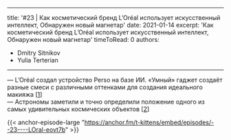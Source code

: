 
---
title: '#23 | Как косметический бренд L’Oréal использует искусственный интеллект, Обнаружен новый магнетар'
date: 2021-01-14
excerpt: 'Как косметический бренд L’Oréal использует искусственный интеллект, Обнаружен новый магнетар'
timeToRead: 0
authors:
  - Dmitry Sitnikov
  - Yulia Terterian
---

— L’Oréal создал устройство Perso на базе ИИ. «Умный» гаджет создаёт разные смеси с различными оттенками для создания идеального макияжа [[1](https://www.theverge.com/2021/1/11/22218777/ysl-beaute-rouge-sur-mesure-perso-ces-gadget-2021)]<br/>
— Астрономы заметили и точно определили положение одного из самых удивительных космических объектов  [[2](https://phys.org/news/2021-01-astronomers-signature-magnetar-outbursts-nearby.html)]

{{< anchor-episode-large "https://anchor.fm/t-kittens/embed/episodes/--23----LOral-eovt7b" >}}
